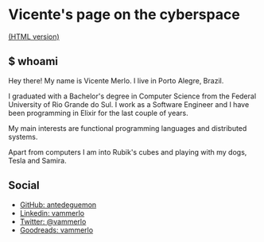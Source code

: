 # Vicente's page on the cyberspace

[(HTML version)](https://vicente.pl)

## $ whoami

Hey there! My name is Vicente Merlo. I live in Porto Alegre, Brazil.

I graduated with a Bachelor's degree in Computer Science from the Federal University of Rio Grande do Sul. I work as a Software Engineer and I have been programming in Elixir for the last couple of years.

My main interests are functional programming languages and distributed systems.

Apart from computers I am into Rubik's cubes and playing with my dogs, Tesla and Samira.

## Social

- [GitHub: antedeguemon](https://github.com/antedeguemon)
- [Linkedin: vammerlo](https://www.linkedin.com/in/vammerlo)
- [Twitter: @vammerlo](https://twitter.com/vammerlo)
- [Goodreads: vammerlo](https://www.goodreads.com/user/show/133299576-vicente-merlo)
